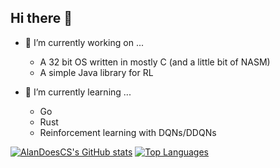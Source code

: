 ## Hi there 👋


- 🔭 I’m currently working on ...
  - A 32 bit OS written in mostly C (and a little bit of NASM)
  - A simple Java library for RL
 
- 🌱 I’m currently learning ...
  - Go
  - Rust
  - Reinforcement learning with DQNs/DDQNs
<!--

Here are some ideas to get you started:

- 🌱 I’m currently learning ...
- 👯 I’m looking to collaborate on ...
- 🤔 I’m looking for help with ...
- 💬 Ask me about ...
- 📫 How to reach me: ...
- 😄 Pronouns: ...
- ⚡ Fun fact: ...
-->

[![AlanDoesCS's GitHub stats](https://github-readme-stats.vercel.app/api?username=AlanDoesCS&theme=radical)](https://github.com/AlanDoesCS) [![Top Languages](https://github-readme-stats.vercel.app/api/top-langs/?username=AlanDoesCS&theme=radical)](https://github.com/AlanDoesCS)


